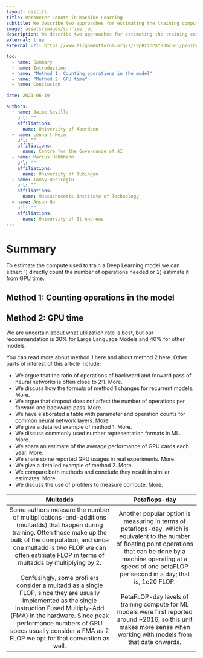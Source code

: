 ```yaml
---
layout: distill
title: Parameter Counts in Machine Learning
subtitle: We describe two approaches for estimating the training compute of Deep Learning systems, by counting operations and looking at GPU time. 
image: assets/images/sunrise.jpg
description: We describe two approaches for estimating the training compute of Deep Learning systems, by counting operations and looking at GPU time.
external: true
external_url: https://www.alignmentforum.org/s/T9pBzinPXYB3mxSGi/p/GzoWcYibWYwJva8aL

toc:
  - name: Summary
  - name: Introduction
  - name: "Method 1: Counting operations in the model"
  - name: "Method 2: GPU time"
  - name: Conclusion

date: 2021-06-19

authors:
  - name: Jaime Sevilla
    url: ""
    affiliations:
      name: University of Aberdeen
  - name: Lennart Heim
    url: ""
    affiliations:
      name: Centre for the Governance of AI
  - name: Marius Hobbhahn
    url: ""
    affiliations:
      name: University of Tübingen
  - name: Tamay Besiroglu
    url: ""
    affiliations:
      name: Massachusetts Institute of Technology
  - name: Anson Ho
    url: ""
    affiliations:
      name: University of St Andrews
---
```


# Summary 
To estimate the compute used to train a Deep Learning model we can either: 1) directly count the number of operations needed or 2) estimate it from GPU time.

## Method 1: Counting operations in the model

## Method 2: GPU time

We are uncertain about what utilization rate is best, but our recommendation is 30% for Large Language Models and 40% for other models.

You can read more about method 1 here and about method 2 here.
Other parts of interest of this article include:
- We argue that the ratio of operations of backward and forward pass of neural networks is often close to 2:1. More.
- We discuss how the formula of method 1 changes for recurrent models. More.
- We argue that dropout does not affect the number of operations per forward and backward pass. More.
- We have elaborated a table with parameter and operation counts for common neural network layers. More.
- We give a detailed example of method 1. More.
- We discuss commonly used number representation formats in ML. More.
- We share an estimate of the average performance of GPU cards each year. More.
- We share some reported GPU usages in real experiments. More.
- We give a detailed example of method 2. More.
- We compare both methods and conclude they result in similar estimates. More.
- We discuss the use of profilers to measure compute. More.

|Multadds|Petaflops-day|
|:---:|:---:|
|Some authors measure the number of multiplications-and-additions (multadds) that happen during training. Often those make up the bulk of the computation, and since one multadd is two FLOP we can often estimate FLOP in terms of multadds by multiplying by 2. <br /><br /> Confusingly, some profilers consider a multadd as a single FLOP, since they are usually implemented as the single instruction Fused Multiply-Add (FMA) in the hardware. Since peak performance numbers of GPU specs usually consider a FMA as 2 FLOP we opt for that convention as well. |Another popular option is measuring in terms of petaflops-day, which is equivalent to the number of  floating point operations that can be done by a machine operating at a speed of one petaFLOP per second in a day; that is, 1e20 FLOP. <br /><br />PetaFLOP-day levels of training compute for ML models were first reported around ~2016, so this unit makes more sense when working with models from that date onwards.|
